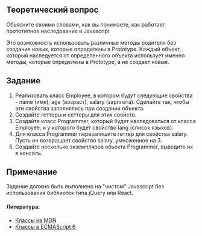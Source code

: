 ## Теоретический вопрос
Обьясните своими словами, как вы понимаете, как работает прототипное наследование в Javascript

Это возможность использовать различные методы родителя без создания новых, которые определены в Prototype. Каждый объект, который наследуется от определенного объекта использует именно методы, которые определены в Prototype, а не создает новые.

## Задание
1. Реализовать класс Employee, в котором будут следующие свойства - name (имя), age (возраст), salary (зарплата). Сделайте так, чтобы эти свойства заполнялись при создании объекта. 
2. Создайте геттеры и сеттеры для этих свойств.
3. Создайте класс Programmer, который будет наследоваться от класса Employee, и у которого будет свойство lang (список языков).
4. Для класса Programmer перезапишите геттер для свойства salary. Пусть он возвращает свойство salary, умноженное на 3.
5. Создайте несколько экземпляров обьекта Programmer, выведите их в консоль.

## Примечание
Задание должно быть выполнено на "чистом" Javascript без использования библиотек типа jQuery или React.

#### Литература:
- [Классы на MDN](https://developer.mozilla.org/ru/docs/Web/JavaScript/Reference/Classes)
- [Классы в ECMAScript 6](https://frontender.info/es6-classes-final/)
